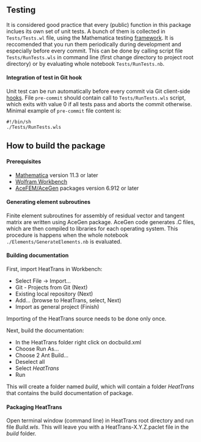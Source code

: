 ## Testing

It is considered good practice that every (public) function in this package inclues its own set of unit tests. 
A bunch of them is collected in `Tests/Tests.wl` file, using the Mathematica 
testing [framework](https://reference.wolfram.com/language/guide/SystematicTestingAndVerification.html). 
It is reccomended that you run them periodically during development and especially before every commit. 
This can be done by calling script file `Tests/RunTests.wls` in command line (first change directory to project root directory) 
or by evaluating whole notebook `Tests/RunTests.nb`.

#### Integration of test in Git hook

Unit test can be run automatically before every commit via Git 
client-side [hooks](https://git-scm.com/book/en/v2/Customizing-Git-Git-Hooks). 
File `pre-commit` should contain call to `Tests/RunTests.wls` script, which exits with value 0 if all tests pass 
and aborts the commit otherwise. Minimal example of `pre-commit` file content is:

    #!/bin/sh
    ./Tests/RunTests.wls

## How to build the package

#### Prerequisites
* [Mathematica](https://www.wolfram.com/mathematica/) version 11.3 or later
* [Wolfram Workbench](https://www.wolfram.com/workbench/)
* [AceFEM/AceGen](http://symech.fgg.uni-lj.si/) packages version 6.912 or later

#### Generating element subroutines
Finite element subroutines for assembly of residual vector and tangent matrix are written using AceGen package. AceGen code generates .C files, which are then compiled to libraries for each operating system. This procedure is happens when the whole notebook `./Elements/GenerateElements.nb` is evaluated.

#### Building documentation
First, import HeatTrans in Workbench:

* Select File -> Import...
* Git - Projects from Git (Next)
* Existing local repository (Next)
* Add... (browse to HeatTrans, select, Next)
* Import as general project (Finish)

Importing of the HeatTrans source needs to be done only once.


Next, build the documentation:
  
* In the HeatTrans folder right click on docbuild.xml
* Choose Run As...
* Choose 2 Ant Build...
* Deselect all 
* Select *HeatTrans*
* Run


This will create a folder named _build_, which will contain a folder _HeatTrans_ that contains the build documentation 
of package.


#### Packaging HeatTrans

Open terminal window (command line) in HeatTrans root directory and run file _Build.wls_. 
This will leave you with a HeatTrans-X.Y.Z.paclet file in the _build_ folder.
